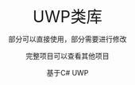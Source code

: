 <p style="text-align:center;">
	<span style="font-size:32px;">UWP类库</span>
</p>
<p style="text-align:center;">
	部分可以直接使用，部分需要进行修改
</p>
<p style="text-align:center;">
	完整项目可以查看其他项目
</p>
<p style="text-align:center;">
	基于C# UWP
</p>
